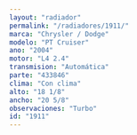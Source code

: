 ```yaml
---
layout: "radiador"
permalink: "/radiadores/1911/"
marca: "Chrysler / Dodge"
modelo: "PT Cruiser"
ano: "2004"
motor: "L4 2.4"
transmision: "Automática"
parte: "433846"
clima: "Con clima"
alto: "18 1/8"
ancho: "20 5/8"
observaciones: "Turbo"
id: "1911"
---
```


